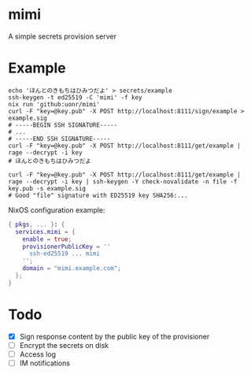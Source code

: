 # mimi
A simple secrets provision server

# Example

```shell
echo 'ほんとのきもちはひみつだよ' > secrets/example
ssh-keygen -t ed25519 -C 'mimi' -f key
nix run 'github:uonr/mimi'
curl -F "key=@key.pub" -X POST http://localhost:8111/sign/example > example.sig
# -----BEGIN SSH SIGNATURE-----
# ...
# -----END SSH SIGNATURE-----
curl -F "key=@key.pub" -X POST http://localhost:8111/get/example | rage --decrypt -i key
# ほんとのきもちはひみつだよ

curl -F "key=@key.pub" -X POST http://localhost:8111/get/example | rage --decrypt -i key | ssh-keygen -Y check-novalidate -n file -f key.pub -s example.sig
# Good "file" signature with ED25519 key SHA256:...
```

NixOS configuration example:

```nix
{ pkgs, ... }: {
  services.mimi = {
    enable = true;
    provisionerPublicKey = ''
      ssh-ed25519 ... mimi
    '';
    domain = "mimi.example.com";
  };
}
```

# Todo

- [x] Sign response content by the public key of the provisioner
- [ ] Encrypt the secrets on disk
- [ ] Access log
- [ ] IM notifications
